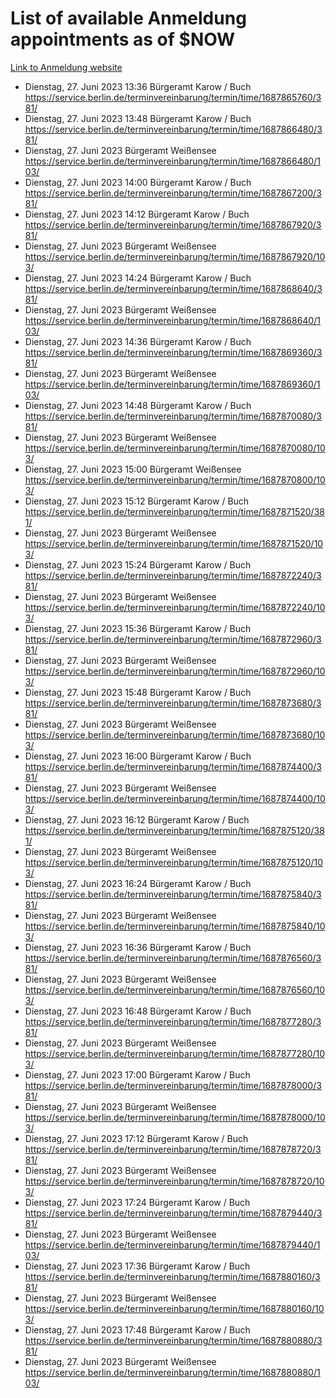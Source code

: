 # List of available Anmeldung appointments as of $NOW
[Link to Anmeldung website](https://service.berlin.de/terminvereinbarung/termin/tag.php?termin=1&anliegen[]=120686&dienstleisterlist=122210,122217,327316,122219,327312,122227,327314,122231,327346,122243,327348,122254,122252,329742,122260,329745,122262,329748,122271,327278,122273,327274,122277,327276,330436,122280,327294,122282,327290,122284,327292,122291,327270,122285,327266,122286,327264,122296,327268,150230,329760,122297,327286,122294,327284,122312,329763,122314,329775,122304,327330,122311,327334,122309,327332,317869,122281,327352,122279,329772,122283,122276,327324,122274,327326,122267,329766,122246,327318,122251,327320,122257,327322,122208,327298,122226,327300&herkunft=http%3A%2F%2Fservice.berlin.de%2Fdienstleistung%2F120686%2F)
- Dienstag, 27. Juni 2023 13:36 Bürgeramt Karow / Buch https://service.berlin.de/terminvereinbarung/termin/time/1687865760/381/
- Dienstag, 27. Juni 2023 13:48 Bürgeramt Karow / Buch https://service.berlin.de/terminvereinbarung/termin/time/1687866480/381/
- Dienstag, 27. Juni 2023  Bürgeramt Weißensee https://service.berlin.de/terminvereinbarung/termin/time/1687866480/103/
- Dienstag, 27. Juni 2023 14:00 Bürgeramt Karow / Buch https://service.berlin.de/terminvereinbarung/termin/time/1687867200/381/
- Dienstag, 27. Juni 2023 14:12 Bürgeramt Karow / Buch https://service.berlin.de/terminvereinbarung/termin/time/1687867920/381/
- Dienstag, 27. Juni 2023  Bürgeramt Weißensee https://service.berlin.de/terminvereinbarung/termin/time/1687867920/103/
- Dienstag, 27. Juni 2023 14:24 Bürgeramt Karow / Buch https://service.berlin.de/terminvereinbarung/termin/time/1687868640/381/
- Dienstag, 27. Juni 2023  Bürgeramt Weißensee https://service.berlin.de/terminvereinbarung/termin/time/1687868640/103/
- Dienstag, 27. Juni 2023 14:36 Bürgeramt Karow / Buch https://service.berlin.de/terminvereinbarung/termin/time/1687869360/381/
- Dienstag, 27. Juni 2023  Bürgeramt Weißensee https://service.berlin.de/terminvereinbarung/termin/time/1687869360/103/
- Dienstag, 27. Juni 2023 14:48 Bürgeramt Karow / Buch https://service.berlin.de/terminvereinbarung/termin/time/1687870080/381/
- Dienstag, 27. Juni 2023  Bürgeramt Weißensee https://service.berlin.de/terminvereinbarung/termin/time/1687870080/103/
- Dienstag, 27. Juni 2023 15:00 Bürgeramt Weißensee https://service.berlin.de/terminvereinbarung/termin/time/1687870800/103/
- Dienstag, 27. Juni 2023 15:12 Bürgeramt Karow / Buch https://service.berlin.de/terminvereinbarung/termin/time/1687871520/381/
- Dienstag, 27. Juni 2023  Bürgeramt Weißensee https://service.berlin.de/terminvereinbarung/termin/time/1687871520/103/
- Dienstag, 27. Juni 2023 15:24 Bürgeramt Karow / Buch https://service.berlin.de/terminvereinbarung/termin/time/1687872240/381/
- Dienstag, 27. Juni 2023  Bürgeramt Weißensee https://service.berlin.de/terminvereinbarung/termin/time/1687872240/103/
- Dienstag, 27. Juni 2023 15:36 Bürgeramt Karow / Buch https://service.berlin.de/terminvereinbarung/termin/time/1687872960/381/
- Dienstag, 27. Juni 2023  Bürgeramt Weißensee https://service.berlin.de/terminvereinbarung/termin/time/1687872960/103/
- Dienstag, 27. Juni 2023 15:48 Bürgeramt Karow / Buch https://service.berlin.de/terminvereinbarung/termin/time/1687873680/381/
- Dienstag, 27. Juni 2023  Bürgeramt Weißensee https://service.berlin.de/terminvereinbarung/termin/time/1687873680/103/
- Dienstag, 27. Juni 2023 16:00 Bürgeramt Karow / Buch https://service.berlin.de/terminvereinbarung/termin/time/1687874400/381/
- Dienstag, 27. Juni 2023  Bürgeramt Weißensee https://service.berlin.de/terminvereinbarung/termin/time/1687874400/103/
- Dienstag, 27. Juni 2023 16:12 Bürgeramt Karow / Buch https://service.berlin.de/terminvereinbarung/termin/time/1687875120/381/
- Dienstag, 27. Juni 2023  Bürgeramt Weißensee https://service.berlin.de/terminvereinbarung/termin/time/1687875120/103/
- Dienstag, 27. Juni 2023 16:24 Bürgeramt Karow / Buch https://service.berlin.de/terminvereinbarung/termin/time/1687875840/381/
- Dienstag, 27. Juni 2023  Bürgeramt Weißensee https://service.berlin.de/terminvereinbarung/termin/time/1687875840/103/
- Dienstag, 27. Juni 2023 16:36 Bürgeramt Karow / Buch https://service.berlin.de/terminvereinbarung/termin/time/1687876560/381/
- Dienstag, 27. Juni 2023  Bürgeramt Weißensee https://service.berlin.de/terminvereinbarung/termin/time/1687876560/103/
- Dienstag, 27. Juni 2023 16:48 Bürgeramt Karow / Buch https://service.berlin.de/terminvereinbarung/termin/time/1687877280/381/
- Dienstag, 27. Juni 2023  Bürgeramt Weißensee https://service.berlin.de/terminvereinbarung/termin/time/1687877280/103/
- Dienstag, 27. Juni 2023 17:00 Bürgeramt Karow / Buch https://service.berlin.de/terminvereinbarung/termin/time/1687878000/381/
- Dienstag, 27. Juni 2023  Bürgeramt Weißensee https://service.berlin.de/terminvereinbarung/termin/time/1687878000/103/
- Dienstag, 27. Juni 2023 17:12 Bürgeramt Karow / Buch https://service.berlin.de/terminvereinbarung/termin/time/1687878720/381/
- Dienstag, 27. Juni 2023  Bürgeramt Weißensee https://service.berlin.de/terminvereinbarung/termin/time/1687878720/103/
- Dienstag, 27. Juni 2023 17:24 Bürgeramt Karow / Buch https://service.berlin.de/terminvereinbarung/termin/time/1687879440/381/
- Dienstag, 27. Juni 2023  Bürgeramt Weißensee https://service.berlin.de/terminvereinbarung/termin/time/1687879440/103/
- Dienstag, 27. Juni 2023 17:36 Bürgeramt Karow / Buch https://service.berlin.de/terminvereinbarung/termin/time/1687880160/381/
- Dienstag, 27. Juni 2023  Bürgeramt Weißensee https://service.berlin.de/terminvereinbarung/termin/time/1687880160/103/
- Dienstag, 27. Juni 2023 17:48 Bürgeramt Karow / Buch https://service.berlin.de/terminvereinbarung/termin/time/1687880880/381/
- Dienstag, 27. Juni 2023  Bürgeramt Weißensee https://service.berlin.de/terminvereinbarung/termin/time/1687880880/103/
